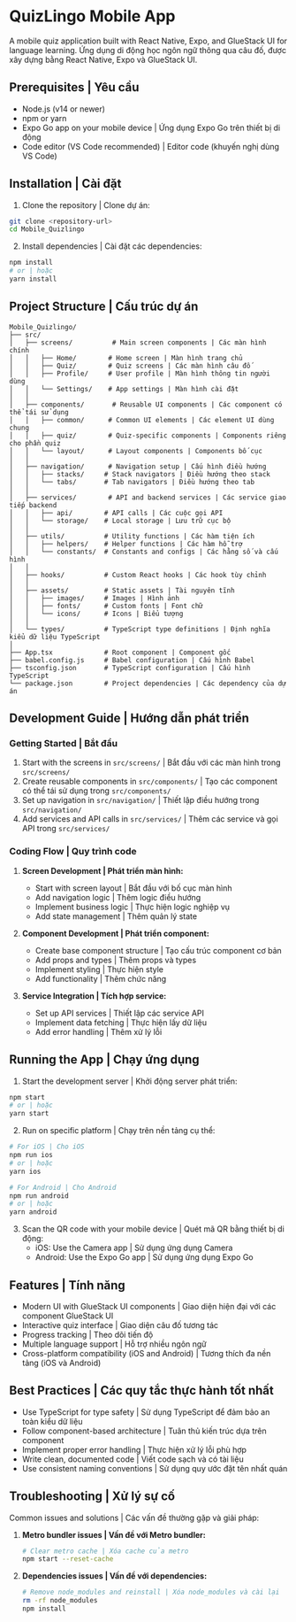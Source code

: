 # QuizLingo Mobile App

A mobile quiz application built with React Native, Expo, and GlueStack UI for language learning.
Ứng dụng di động học ngôn ngữ thông qua câu đố, được xây dựng bằng React Native, Expo và GlueStack UI.

## Prerequisites | Yêu cầu

- Node.js (v14 or newer)
- npm or yarn
- Expo Go app on your mobile device | Ứng dụng Expo Go trên thiết bị di động
- Code editor (VS Code recommended) | Editor code (khuyến nghị dùng VS Code)

## Installation | Cài đặt

1. Clone the repository | Clone dự án:

```bash
git clone <repository-url>
cd Mobile_Quizlingo
```

2. Install dependencies | Cài đặt các dependencies:

```bash
npm install
# or | hoặc
yarn install
```

## Project Structure | Cấu trúc dự án

```
Mobile_Quizlingo/
├── src/
│   ├── screens/          # Main screen components | Các màn hình chính
│   │   ├── Home/        # Home screen | Màn hình trang chủ
│   │   ├── Quiz/        # Quiz screens | Các màn hình câu đố
│   │   ├── Profile/     # User profile | Màn hình thông tin người dùng
│   │   └── Settings/    # App settings | Màn hình cài đặt
│   │
│   ├── components/       # Reusable UI components | Các component có thể tái sử dụng
│   │   ├── common/      # Common UI elements | Các element UI dùng chung
│   │   ├── quiz/        # Quiz-specific components | Components riêng cho phần quiz
│   │   └── layout/      # Layout components | Components bố cục
│   │
│   ├── navigation/      # Navigation setup | Cấu hình điều hướng
│   │   ├── stacks/     # Stack navigators | Điều hướng theo stack
│   │   └── tabs/       # Tab navigators | Điều hướng theo tab
│   │
│   ├── services/        # API and backend services | Các service giao tiếp backend
│   │   ├── api/        # API calls | Các cuộc gọi API
│   │   └── storage/    # Local storage | Lưu trữ cục bộ
│   │
│   ├── utils/          # Utility functions | Các hàm tiện ích
│   │   ├── helpers/    # Helper functions | Các hàm hỗ trợ
│   │   └── constants/  # Constants and configs | Các hằng số và cấu hình
│   │
│   ├── hooks/          # Custom React hooks | Các hook tùy chỉnh
│   │
│   ├── assets/         # Static assets | Tài nguyên tĩnh
│   │   ├── images/     # Images | Hình ảnh
│   │   ├── fonts/      # Custom fonts | Font chữ
│   │   └── icons/      # Icons | Biểu tượng
│   │
│   └── types/          # TypeScript type definitions | Định nghĩa kiểu dữ liệu TypeScript
│
├── App.tsx             # Root component | Component gốc
├── babel.config.js     # Babel configuration | Cấu hình Babel
├── tsconfig.json       # TypeScript configuration | Cấu hình TypeScript
└── package.json        # Project dependencies | Các dependency của dự án
```

## Development Guide | Hướng dẫn phát triển

### Getting Started | Bắt đầu

1. Start with the screens in `src/screens/` | Bắt đầu với các màn hình trong `src/screens/`
2. Create reusable components in `src/components/` | Tạo các component có thể tái sử dụng trong `src/components/`
3. Set up navigation in `src/navigation/` | Thiết lập điều hướng trong `src/navigation/`
4. Add services and API calls in `src/services/` | Thêm các service và gọi API trong `src/services/`

### Coding Flow | Quy trình code

1. **Screen Development | Phát triển màn hình:**

   - Start with screen layout | Bắt đầu với bố cục màn hình
   - Add navigation logic | Thêm logic điều hướng
   - Implement business logic | Thực hiện logic nghiệp vụ
   - Add state management | Thêm quản lý state

2. **Component Development | Phát triển component:**

   - Create base component structure | Tạo cấu trúc component cơ bản
   - Add props and types | Thêm props và types
   - Implement styling | Thực hiện style
   - Add functionality | Thêm chức năng

3. **Service Integration | Tích hợp service:**
   - Set up API services | Thiết lập các service API
   - Implement data fetching | Thực hiện lấy dữ liệu
   - Add error handling | Thêm xử lý lỗi

## Running the App | Chạy ứng dụng

1. Start the development server | Khởi động server phát triển:

```bash
npm start
# or | hoặc
yarn start
```

2. Run on specific platform | Chạy trên nền tảng cụ thể:

```bash
# For iOS | Cho iOS
npm run ios
# or | hoặc
yarn ios

# For Android | Cho Android
npm run android
# or | hoặc
yarn android
```

3. Scan the QR code with your mobile device | Quét mã QR bằng thiết bị di động:
   - iOS: Use the Camera app | Sử dụng ứng dụng Camera
   - Android: Use the Expo Go app | Sử dụng ứng dụng Expo Go

## Features | Tính năng

- Modern UI with GlueStack UI components | Giao diện hiện đại với các component GlueStack UI
- Interactive quiz interface | Giao diện câu đố tương tác
- Progress tracking | Theo dõi tiến độ
- Multiple language support | Hỗ trợ nhiều ngôn ngữ
- Cross-platform compatibility (iOS and Android) | Tương thích đa nền tảng (iOS và Android)

## Best Practices | Các quy tắc thực hành tốt nhất

- Use TypeScript for type safety | Sử dụng TypeScript để đảm bảo an toàn kiểu dữ liệu
- Follow component-based architecture | Tuân thủ kiến trúc dựa trên component
- Implement proper error handling | Thực hiện xử lý lỗi phù hợp
- Write clean, documented code | Viết code sạch và có tài liệu
- Use consistent naming conventions | Sử dụng quy ước đặt tên nhất quán

## Troubleshooting | Xử lý sự cố

Common issues and solutions | Các vấn đề thường gặp và giải pháp:

1. **Metro bundler issues | Vấn đề với Metro bundler:**

   ```bash
   # Clear metro cache | Xóa cache của metro
   npm start --reset-cache
   ```

2. **Dependencies issues | Vấn đề với dependencies:**
   ```bash
   # Remove node_modules and reinstall | Xóa node_modules và cài lại
   rm -rf node_modules
   npm install
   ```
